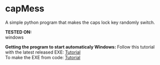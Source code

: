 # capMess
A simple python program that makes the caps lock key randomly switch.

**TESTED ON:**<br>
  windows
  
**Getting the program to start automaticaly Windows:**
Follow this tutorial with the latest released EXE: [Tutorial](https://support.microsoft.com/en-us/windows/add-an-app-to-run-automatically-at-startup-in-windows-10-150da165-dcd9-7230-517b-cf3c295d89dd)<br>
To make the EXE from code: [Tutorial](https://datatofish.com/executable-pyinstaller/)

